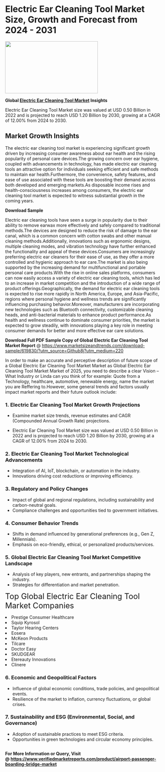 <H1>Electric Ear Cleaning Tool Market Size, Growth and Forecast from 2024 - 2031</H1><img class="aligncenter size-medium wp-image-584254" src="https://thirdeyenews.in/wp-content/uploads/2024/09/Global-Market-Research-300x168.jpeg" alt="" width="300" height="168" /><p><strong>Global&nbsp;<a href="https://www.marketsizeandtrends.com/download-sample/619830/?utm_source=Github8j?utm_medium=220">Electric Ear Cleaning Tool Market</a> Insights</strong></p><p>Electric Ear Cleaning Tool Market size was valued at USD 0.50 Billion in 2022 and is projected to reach USD 1.20 Billion by 2030, growing at a CAGR of 12.00% from 2024 to 2030.</p><p><h2>Market Growth Insights</h2> <p>The electric ear cleaning tool market is experiencing significant growth driven by increasing consumer awareness about ear health and the rising popularity of personal care devices.The growing concern over ear hygiene, coupled with advancements in technology, has made electric ear cleaning tools an attractive option for individuals seeking efficient and safe methods to maintain ear health.Furthermore, the convenience, safety features, and ease of use associated with these tools are boosting their demand across both developed and emerging markets.As disposable income rises and health-consciousness increases among consumers, the electric ear cleaning tool market is expected to witness substantial growth in the coming years.</p> <p><strong>Download Sample</strong></p> <p>Electric ear cleaning tools have seen a surge in popularity due to their ability to remove earwax more effectively and safely compared to traditional methods.The devices are designed to reduce the risk of damage to the ear canal, which is a common concern with cotton swabs and other manual cleaning methods.Additionally, innovations such as ergonomic designs, multiple cleaning modes, and vibration technology have further enhanced the functionality and appeal of these devices.Consumers are increasingly preferring electric ear cleaners for their ease of use, as they offer a more controlled and hygienic approach to ear care.The market is also being supported by the increasing demand for multifunctional and portable personal care products.With the rise in online sales platforms, consumers can now easily access a variety of electric ear cleaning tools, which has led to an increase in market competition and the introduction of a wide range of product offerings.Geographically, the demand for electric ear cleaning tools is expected to rise more rapidly in North America, Europe, and Asia-Pacific, regions where personal hygiene and wellness trends are significantly influencing purchasing behavior.Moreover, manufacturers are incorporating new technologies such as Bluetooth connectivity, customizable cleaning heads, and anti-bacterial materials to enhance product performance.As health and wellness continue to dominate consumer priorities, the market is expected to grow steadily, with innovations playing a key role in meeting consumer demands for better and more effective ear care solutions.</p> <p><span class=""><strong>Download Full PDF Sample Copy of Global Electric Ear Cleaning Tool Market Report</strong> @ <a href="https://www.marketsizeandtrends.com/download-sample/619830/?utm_source=Github8j?utm_medium=220" target="_blank">https://www.marketsizeandtrends.com/download-sample/619830/?utm_source=Github8j?utm_medium=220</a></span></p><p>In order to make an accurate and perceptive description of future scope of a Global&nbsp;Electric Ear Cleaning Tool Market Market as Global&nbsp;Electric Ear Cleaning Tool Market Market of 2025, you need to describe a clear Vision &ndash; What Industry or Linda can you think of for example: Quote from a Technology, healthcare, automotive, renewable energy, name the market you are Reffering to.However, some general trends and factors usually impact market reports and their future outlook include:</p><h3>1.&nbsp;<strong>Electric Ear Cleaning Tool Market Growth Projections</strong></h3><ul><li>Examine market size trends, revenue estimates and CAGR (Compounded Annual Growth Rate) projections.</li><li><p>Electric Ear Cleaning Tool Market size was valued at USD 0.50 Billion in 2022 and is projected to reach USD 1.20 Billion by 2030, growing at a CAGR of 12.00% from 2024 to 2030.</p></li></ul><h3>2.&nbsp;<strong>Electric Ear Cleaning Tool Market Technological Advancements</strong></h3><ul><li>Integration of AI, IoT, blockchain, or automation in the industry.</li><li>Innovations driving cost reductions or improving efficiency.</li></ul><h3>3.&nbsp;<strong>Regulatory and Policy Changes</strong></h3><ul><li>Impact of global and regional regulations, including sustainability and carbon-neutral goals.</li><li>Compliance challenges and opportunities tied to government initiatives.</li></ul><h3>4.&nbsp;<strong>Consumer Behavior Trends</strong></h3><ul><li>Shifts in demand influenced by generational preferences (e.g., Gen Z, Millennials).</li><li>Emphasis on eco-friendly, ethical, or personalized products/services.</li></ul><h3>5.&nbsp;<strong>Global Electric Ear Cleaning Tool Market Competitive Landscape</strong></h3><ul><li>Analysis of key players, new entrants, and partnerships shaping the industry.</li><li>Strategies for differentiation and market penetration.</li></ul><p data-pm-slice="1 1 []"><span style="color: inherit; font-family: inherit; font-size: 25px;">Top Global Electric Ear Cleaning Tool Market Companies</span></p><div class="" data-test-id=""><p><li>Prestige Consumer Healthcare</li><li> Squip Kyrosol</li><li> Taylor Hearing Centers</li><li> Eosera</li><li> McKeon Products</li><li> Tilcare</li><li> Doctor Easy</li><li> SKUDGEAR</li><li> Etereauty Innovations</li><li> Clinere</li></p></div><h3>6.&nbsp;<strong>Economic and Geopolitical Factors</strong></h3><ul><li>Influence of global economic conditions, trade policies, and geopolitical events.</li><li>Resilience of the market to inflation, currency fluctuations, or global crises.</li></ul><h3>7.&nbsp;<strong>Sustainability and ESG (Environmental, Social, and Governance)</strong></h3><ul><li>Adoption of sustainable practices to meet ESG criteria.</li><li>Opportunities in green technologies and circular economy principles.</li></ul><h2><strong style="font-size: 14px;">For More Information or Query, Visit @&nbsp;</strong><a style="background-color: #ffffff; font-size: 14px;" href="https://www.marketsizeandtrends.com/report/electric-ear-cleaning-tool-market/" target="_blank">https://www.verifiedmarketreports.com/product/airport-passenger-boarding-bridge-market</a></h2>